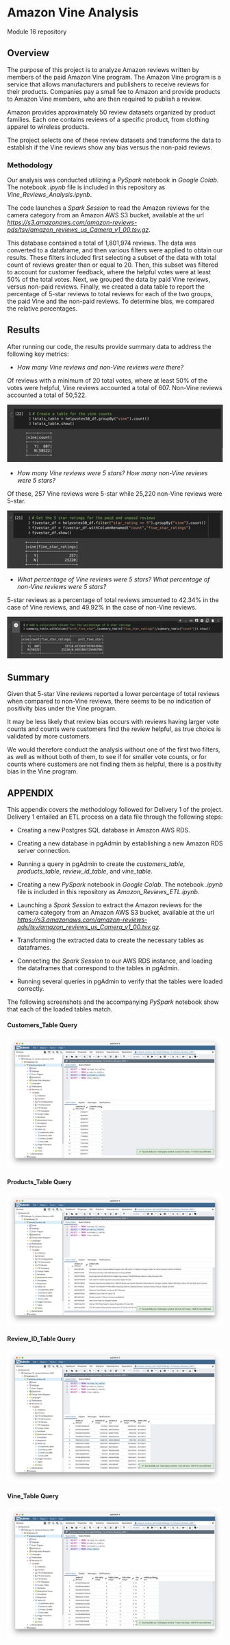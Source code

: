 # Amazon Vine Analysis
Module 16 repository

## Overview

The purpose of this project is to analyze Amazon reviews written by members of the paid Amazon Vine program. The Amazon Vine program is a service that allows manufacturers and publishers to receive reviews for their products. Companies pay a small fee to Amazon and provide products to Amazon Vine members, who are then required to publish a review.

Amazon provides approximately 50 review datasets organized by product families. Each one contains reviews of a specific product, from clothing apparel to wireless products. 

The project selects one of these review datasets and transforms the data to establish if the Vine reviews show any bias versus the non-paid reviews.

### Methodology

Our analysis was conducted utilizing a *PySpark* notebook in *Google Colab*. The notebook *.ipynb* file is included in this repository as *Vine_Reviews_Analysis.ipynb*.

The code launches a *Spark Session* to read the Amazon reviews for the camera category from an Amazon AWS S3 bucket, available at the url *https://s3.amazonaws.com/amazon-reviews-pds/tsv/amazon_reviews_us_Camera_v1_00.tsv.gz*. 

This database contained a total of 1,801,974 reviews. The data was converted to a dataframe, and then various filters were applied to obtain our results. These filters included first selecting a subset of the data with total count of reviews greater than or equal to 20. Then, this subset was filtered to account for customer feedback, where the helpful votes were at least 50% of the total votes. Next, we grouped the data by paid Vine reviews, versus non-paid reviews. Finally, we created a data table to report the percentage of 5-star reviews to total reviews for each of the two groups, the paid Vine and the non-paid reviews. To determine bias, we compared the relative percentages.

## Results

After running our code, the results provide summary data to address the following key metrics:

* *How many Vine reviews and non-Vine reviews were there?*

Of reviews with a minimum of 20 total votes, where at least 50% of the votes were helpful, Vine reviews accounted a total of 607. Non-Vine reviews accounted a total of 50,522.

![Summary Vine vs Non-Vine Reviews](Resources/images/vine_count.png)

* *How many Vine reviews were 5 stars? How many non-Vine reviews were 5 stars?*

Of these, 257 Vine reviews were 5-star while 25,220 non-Vine reviews were 5-star.

![Five Star rating count](Resources/images/5_star_rating_count.png)

* *What percentage of Vine reviews were 5 stars? What percentage of non-Vine reviews were 5 stars?*

5-star reviews as a percentage of total reviews amounted to 42.34% in the case of Vine reviews, and 49.92% in the case of non-Vine reviews.

![Summary Table](Resources/images/summary_table.png)


## Summary

Given that 5-star Vine reviews reported a lower percentage of total reviews when compared to non-Vine reviews, there seems to be no indication of positivity bias under the Vine program.

It may be less likely that review bias occurs with reviews having larger vote counts and counts were customers find the review helpful, as true choice is validated by more customers.

We would therefore conduct the analysis without one of the first two filters, as well as without both of them, to see if for smaller vote counts, or for counts where customers are not finding them as helpful, there is a positivity bias in the Vine program.

## APPENDIX

This appendix covers the methodology followed for Delivery 1 of the project. Delivery 1 entailed an ETL process on a data file through the following steps:

* Creating a new Postgres SQL database in Amazon AWS RDS.

* Creating a new database in pgAdmin by establishing a new Amazon RDS server connection.

* Running a query in pgAdmin to create the *customers_table*, *products_table*, *review_id_table*, and *vine_table*.

* Creating a new *PySpark* notebook in *Google Colab*. The notebook *.ipynb* file is included in this repository as *Amazon_Reviews_ETL.ipynb*.

* Launching a *Spark Session* to extract the Amazon reviews for the camera category from an Amazon AWS S3 bucket, available at the url *https://s3.amazonaws.com/amazon-reviews-pds/tsv/amazon_reviews_us_Camera_v1_00.tsv.gz*.

* Transforming the extracted data to create the necessary tables as dataframes.

* Connecting the *Spark Session* to our AWS RDS instance, and loading the dataframes that correspond to the tables in pgAdmin.

* Running several queries in pgAdmin to verify that the tables were loaded correctly.

The following screenshots and the accompanying *PySpark* notebook show that each of the loaded tables match.

#### Customers_Table Query
![Customers Table Query](Resources/images/customers_table_query.png)

#### Products_Table Query
![Products Table Query](Resources/images/products_table_query.png)

#### Review_ID_Table Query
![Review ID Table Query](Resources/images/review_id_table_query.png)

#### Vine_Table Query
![Vine Table Query](Resources/images/vine_table_query.png)